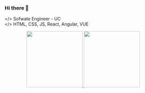### Hi there 👋

</> Sofwate Engineer - UC<br />
</> HTML, CSS, JS, React, Angular, VUE

<div align="center">
  <a href="https://github.com/nicomildenberg">
  <img height="180em" src="https://github-readme-stats.vercel.app/api?username=nicomildenberg&show_icons=true&theme=dracula&include_all_commits=true&count_private=true"/>
  <img height="180em" src="https://github-readme-stats.vercel.app/api/top-langs/?username=nicomildenberg&layout=compact&langs_count=7&theme=dracula"/>
</div>

